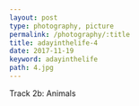 ```yaml
---
layout: post
type: photography, picture
permalink: /photography/:title
title: adayinthelife-4
date: 2017-11-19
keyword: adayinthelife
path: 4.jpg
---
```


Track 2b: Animals